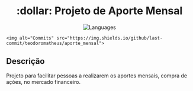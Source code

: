 <h1 align="center">
    :dollar: Projeto de Aporte Mensal
</h1>

<p align="center">
    <img alt="Languages" src="https://img.shields.io/github/languages/count/teodoromatheus/aporte_mensal">

    <img alt="Commits" src="https://img.shields.io/github/last-commit/teodoromatheus/aporte_mensal">
</p>

## Descrição

Projeto para facilitar pessoas a realizarem os aportes mensais, compra de ações, no mercado financeiro. 